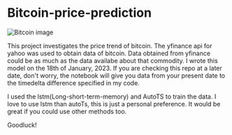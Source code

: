 # Bitcoin-price-prediction

![Bitcoin image]('bitcoin.jpg')

This project investigates the price trend of bitcoin. The yfinance api for yahoo was used to obtain data of bitcoin. Data obtained from yfinance could be as much as the data availabe
about that commodity. I wrote this model on the 18th of January, 2023. If you are checking this repo at a later date, don't worry, the notebook will give you data from your 
present date to the timedelta difference specified in my code.

I used the lstm(Long-short-term-memory) and AutoTS to train the data. I love to use lstm than autoTs, this is just a personal preference. It would be great if you could 
use other methods too. 

Goodluck!
